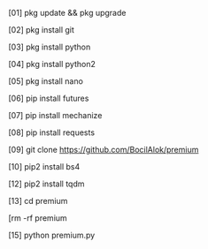   [01] pkg update && pkg upgrade
  
  [02] pkg install git
  
  [03] pkg install python
  
  [04] pkg install python2
  
  [05] pkg install nano
  
  [06] pip install futures
  
  [07] pip install mechanize
 
  [08] pip install requests
  
  [09] git clone https://github.com/BocilAlok/premium
  
  [10] pip2 install bs4
  
  [12] pip2 install tqdm

  [13] cd premium

  [rm -rf premium

  [15] python premium.py

  

 
  
  
  

